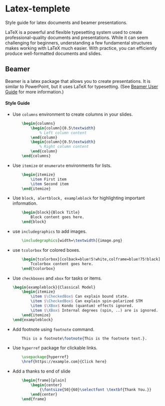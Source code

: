 # Latex-templete
Style guide for latex  documents and beamer presentations. 

LaTeX is a powerful and flexible typesetting system used to create professional-quality documents and presentations. While it can seem challenging for beginners, understanding a few fundamental structures makes working with LaTeX much easier. With practice, you can efficiently produce well-formatted documents and slides.

## Beamer
Beamer is a latex package that allows you to create presentations.
It is similar to PowerPoint, but it uses LaTeX for typesetting.
(See [Beamer User Guide](https://ctan.org/pkg/beamer?lang=en) for more information.)


#### Style Guide 
- Use `columns` environment to create columns in your slides.
    ```latex
        \begin{columns}
            \begin{column}{0.5\textwidth}
                % Left column content
            \end{column}
            \begin{column}{0.5\textwidth}
                % Right column content
            \end{column}
        \end{columns}
    ```
- Use `itemize` or `enumerate` environments for lists.
    ```latex
        \begin{itemize}
            \item First item
            \item Second item
        \end{itemize}
    ```
- Use `block, alertblock, exampleblock` for highlighting important information.
    ```latex
        \begin{block}{Block Title}
            Block content goes here.
        \end{block}
    ```
- use `includegraphics` to add images.
    ```latex
        \includegraphics[width=\textwidth]{image.png}
    ```
- use `tcolorbox` for colored boxes.
    ```latex
        \begin{tcolorbox}[colback=blue!5!white,colframe=blue!75!black]
            Tcolorbox content goes here.
        \end{tcolorbox}
    ```
- Use `checkboxes` and `xbox` for tasks or items.
	```latex		
	\begin{exampleblock}{Classical Model}
		\begin{itemize}
			\item $\CheckedBox$ Can explain bound state.
			\item $\CheckedBox$ Can explain spin-polarized STM
			\item $\XBox$ Kondo (quantum) effects ignored.
			\item $\XBox$ Internal degrees (spin, ..) are is ignored.
		\end{itemize}
	\end{exampleblock}
    ```		
- Add footnote using `footnote` command.
    ```latex
        This is a footnote\footnote{This is the footnote text.}.
    ```
- Use `hyperref` package for clickable links.
    ```latex
        \usepackage{hyperref}
        \href{https://example.com}{Click here}
    ```
- Add a thanks to end of slide 
    ```latex             
        \begin{frame}[plain]
            \begin{center}
                {\fontsize{50}{60}\selectfont \textbf{Thank You.}}
            \end{center}
        \end{frame}
    ```    


